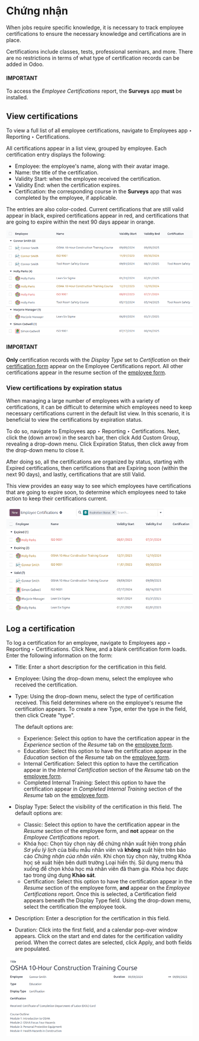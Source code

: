 # Chứng nhận

When jobs require specific knowledge, it is necessary to track employee certifications to ensure the
necessary knowledge and certifications are in place.

Certifications include classes, tests, professional seminars, and more. There are no restrictions in
terms of what type of certification records can be added in Odoo.

#### IMPORTANT
To access the *Employee Certifications* report, the **Surveys** app **must** be installed.

## View certifications

To view a full list of all employee certifications, navigate to Employees app ‣
Reporting ‣ Certifications.

All certifications appear in a list view, grouped by employee. Each certification entry displays the
following:

- Employee: the employee's name, along with their avatar image.
- Name: the title of the certification.
- Validity Start: when the employee received the certification.
- Validity End: when the certification expires.
- Certification: the corresponding course in the **Surveys** app that was completed by
  the employee, if applicable.

The entries are also color-coded. Current certifications that are still valid appear in black,
expired certifications appear in red, and certifications that are going to expire within the next
90 days appear in orange.

![The list of employee certifications.](../../../.gitbook/assets/certifications.png)

#### IMPORTANT
**Only** certification records with the *Display Type* set to *Certification* on their
[certification form](#employees-certifications-form) appear on the Employee
Certifications report. All other certifications appear in the resume section of the
[employee form](applications/hr/employees/new_employee.md).

### View certifications by expiration status

When managing a large number of employees with a variety of certifications, it can be difficult to
determine which employees need to keep necessary certifications current in the default list view. In
this scenario, it is beneficial to view the certifications by expiration status.

To do so, navigate to Employees app ‣ Reporting ‣ Certifications. Next, click
the <i class="fa fa-caret-down"></i> (down arrow) in the search bar, then click Add
Custom Group, revealing a drop-down menu. Click Expiration Status, then click away from
the drop-down menu to close it.

After doing so, all the certifications are organized by status, starting with Expired
certifications, then certifications that are Expiring soon (within the next 90 days),
and lastly, certifications that are still Valid.

This view provides an easy way to see which employees have certifications that are going to expire
soon, to determine which employees need to take action to keep their certifications current.

![The list of employee certifications, grouped by status.](../../../.gitbook/assets/status.png)

<a id="employees-certifications-form"></a>

## Log a certification

To log a certification for an employee, navigate to Employees app ‣ Reporting ‣
Certifications. Click New, and a blank certification form loads. Enter the following
information on the form:

- Title: Enter a short description for the certification in this field.
- Employee: Using the drop-down menu, select the employee who received the
  certification.
- Type: Using the drop-down menu, select the type of certification received. This field
  determines where on the employee's resume the certification appears. To create a new
  Type, enter the type in the field, then click Create "type".

  The default options are:
  - Experience: Select this option to have the certification appear in the *Experience*
    section of the *Resume* tab on the [employee form](applications/hr/employees/new_employee.md).
  - Education: Select this option to have the certification appear in the *Education*
    section of the *Resume* tab on the [employee form](applications/hr/employees/new_employee.md).
  - Internal Certification: Select this option to have the certification appear in the
    *Internal Certification* section of the *Resume* tab on the [employee form](applications/hr/employees/new_employee.md).
  - Completed Internal Training: Select this option to have the certification appear in
    *Completed Internal Training* section of the *Resume* tab on the [employee form](applications/hr/employees/new_employee.md).
- Display Type: Select the visibility of the certification in this field. The default
  options are:
  - Classic: Select this option to have the certification appear in the *Resume* section
    of the employee form, and **not** appear on the *Employee Certifications* report.
  - Khóa học: Chọn tùy chọn này để chứng nhận xuất hiện trong phần *Sơ yếu lý lịch* của biểu mẫu nhân viên và **không** xuất hiện trên báo cáo *Chứng nhận của nhân viên*. Khi chọn tùy chọn này, trường Khóa học sẽ xuất hiện bên dưới trường Loại hiển thị. Sử dụng menu thả xuống để chọn khóa học mà nhân viên đã tham gia. Khóa học được tạo trong ứng dụng **Khảo sát**.
  - Certification: Select this option to have the certification appear in the *Resume*
    section of the employee form, **and** appear on the *Employee Certifications* report. Once this
    is selected, a Certification field appears beneath the Display
    Type field. Using the drop-down menu, select the certification the employee took.
- Description: Enter a description for the certification in this field.
- Duration: Click into the first field, and a calendar pop-over window appears. Click on
  the start and end dates for the certification validity period. When the correct dates are
  selected, click <i class="fa fa-check"></i> Apply, and both fields are populated.

![A certification form filled out for an OSHA certificate for construction.](../../../.gitbook/assets/osha.png)
